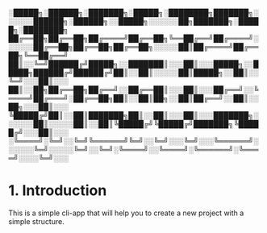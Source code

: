
░█████╗░██████╗░███████╗░█████╗░████████╗███████╗░░░░░░██████╗░██████╗░░█████╗░░░░░░██╗███████╗░█████╗░████████╗
██╔══██╗██╔══██╗██╔════╝██╔══██╗╚══██╔══╝██╔════╝░░░░░░██╔══██╗██╔══██╗██╔══██╗░░░░░██║██╔════╝██╔══██╗╚══██╔══╝
██║░░╚═╝██████╔╝█████╗░░███████║░░░██║░░░█████╗░░█████╗██████╔╝██████╔╝██║░░██║░░░░░██║█████╗░░██║░░╚═╝░░░██║░░░
██║░░██╗██╔══██╗██╔══╝░░██╔══██║░░░██║░░░██╔══╝░░╚════╝██╔═══╝░██╔══██╗██║░░██║██╗░░██║██╔══╝░░██║░░██╗░░░██║░░░
╚█████╔╝██║░░██║███████╗██║░░██║░░░██║░░░███████╗░░░░░░██║░░░░░██║░░██║╚█████╔╝╚█████╔╝███████╗╚█████╔╝░░░██║░░░
░╚════╝░╚═╝░░╚═╝╚══════╝╚═╝░░╚═╝░░░╚═╝░░░╚══════╝░░░░░░╚═╝░░░░░╚═╝░░╚═╝░╚════╝░░╚════╝░╚══════╝░╚════╝░░░░╚═╝░░░


# 1. Introduction

This is a simple cli-app that will help you to create a new project with a simple structure.
